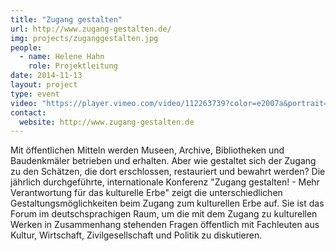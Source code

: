 ```yaml
---
title: "Zugang gestalten"
url: http://www.zugang-gestalten.de/
img: projects/zuganggestalten.jpg
people:
  - name: Helene Hahn
    role: Projektleitung
date: 2014-11-13
layout: project
type: event
video: "https://player.vimeo.com/video/112263739?color=e2007a&portrait=0"
contact:
  website: http://www.zugang-gestalten.de
---
```


Mit öffentlichen Mitteln werden Museen, Archive, Bibliotheken und Baudenkmäler betrieben und erhalten. Aber wie gestaltet sich der Zugang zu den Schätzen, die dort erschlossen, restauriert und bewahrt werden? Die jährlich durchgeführte, internationale Konferenz "Zugang gestalten! - Mehr Verantwortung für das kulturelle Erbe" zeigt die unterschiedlichen Gestaltungsmöglichkeiten beim Zugang zum kulturellen Erbe auf. Sie ist das Forum im deutschsprachigen Raum, um die mit dem Zugang zu kulturellen Werken in Zusammenhang stehenden Fragen öffentlich mit Fachleuten aus Kultur, Wirtschaft, Zivilgesellschaft und Politik zu diskutieren.
